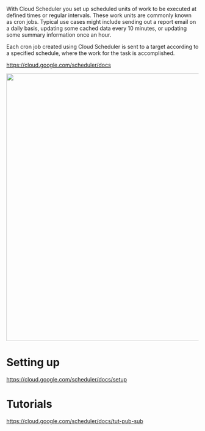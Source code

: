 With Cloud Scheduler you set up scheduled units of work to be executed at defined times or regular intervals. These work units are commonly known as cron jobs. Typical use cases might include sending out a report email on a daily basis, updating some cached data every 10 minutes, or updating some summary information once an hour.

Each cron job created using Cloud Scheduler is sent to a target according to a specified schedule, where the work for the task is accomplished.

https://cloud.google.com/scheduler/docs


<img src="https://www.itopstimes.com/wp-content/uploads/2018/11/Cloud_Tasks__Scheduler_blog_graphic_N40CxOM.max-700x700.png" width="700">

# Setting up

https://cloud.google.com/scheduler/docs/setup

# Tutorials

https://cloud.google.com/scheduler/docs/tut-pub-sub


